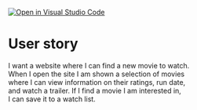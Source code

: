 
[![Open in Visual Studio Code](https://img.shields.io/badge/open%20in%20Visual%20Studio%20Code-Click-blue)](https://open.vscode.dev/BPpearsall/watch-Next)

# User story

I want a website where I can find a new movie to watch.
<br>When I open the site I am shown a selection of movies <br>
where I can view information on their ratings, run date,
<br>and watch a trailer. If I find a movie I am interested in, <br>
I can save it to a watch list.
